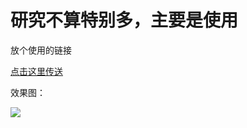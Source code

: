 

# 研究不算特别多，主要是使用


放个使用的链接

[点击这里传送](http://115.159.100.155/threeJs/Aframe/sky.html)

效果图：

![](http://7xl4c6.com1.z0.glb.clouddn.com/FvRDQel76JL5UgdKfpmzSCuoqdTT)



